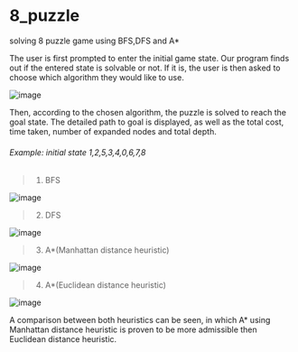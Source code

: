 # 8_puzzle
solving 8 puzzle game using BFS,DFS and A*

The user is first prompted to enter the initial game state. Our program finds
out if the entered state is solvable or not. If it is, the user is then asked to
choose which algorithm they would like to use.

![image](https://user-images.githubusercontent.com/63178601/153052530-2ca64dad-763e-43b1-ba7b-2539cbcf0b43.png)

Then, according to the chosen algorithm, the puzzle is solved to reach the
goal state. The detailed path to goal is displayed, as well as the total cost,
time taken, number of expanded nodes and total depth.

###### Example: *initial state 1,2,5,3,4,0,6,7,8*

> 1. BFS

![image](https://user-images.githubusercontent.com/63178601/153052621-26e54554-b3e5-4391-8dcf-7ea882a1f239.png)


> 2. DFS

![image](https://user-images.githubusercontent.com/63178601/153052666-ea9f087f-d92a-4225-b4ba-875cc298e08f.png)


> 3. A*(Manhattan distance heuristic)

![image](https://user-images.githubusercontent.com/63178601/153052721-854dd54c-58e7-4a0a-b12e-095564e60fd9.png)


> 4. A*(Euclidean distance heuristic)

![image](https://user-images.githubusercontent.com/63178601/153052761-f6bd6335-de2e-459a-a740-b1402477dd74.png)

A comparison between both heuristics can be seen, in which A*
using Manhattan distance heuristic is proven to be more
admissible then Euclidean distance heuristic.

